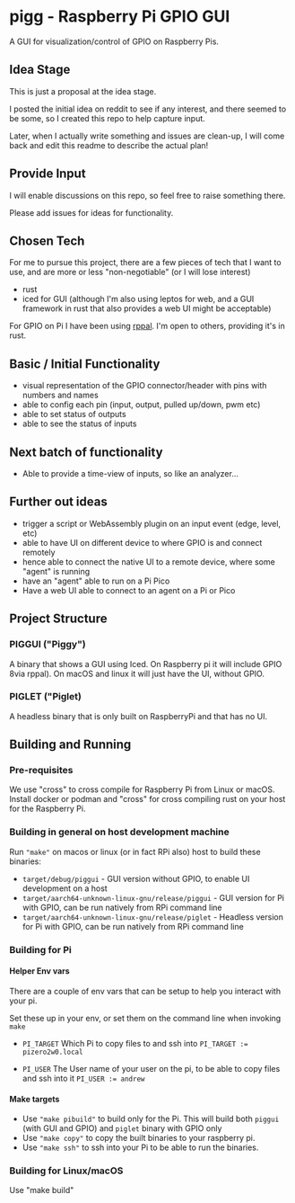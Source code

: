 # pigg - Raspberry Pi GPIO GUI

A GUI for visualization/control of GPIO on Raspberry Pis.

## Idea Stage

This is just a proposal at the idea stage.

I posted the initial idea on reddit to see if any interest, and there seemed to be some, so I created this repo to help capture input.

Later, when I actually write something and issues are clean-up, I will come back and edit this readme to 
describe the actual plan!

## Provide Input

I will enable discussions on this repo, so feel free to raise something there.

Please add issues for ideas for functionality.


## Chosen Tech

For me to pursue this project, there are a few pieces of tech that I want to use, and are more or
less "non-negotiable" (or I will lose interest)

* rust
* iced for GUI (although I'm also using leptos for web, and a GUI framework in rust that also provides a web UI might be acceptable)

For GPIO on Pi I have been using [rppal](https://github.com/golemparts/rppal). 
I'm open to others, providing it's in rust.

## Basic / Initial Functionality

* visual representation of the GPIO connector/header with pins with numbers and names
* able to config each pin (input, output, pulled up/down, pwm etc)
* able to set status of outputs
* able to see the status of inputs

## Next batch of functionality

* Able to provide a time-view of inputs, so like an analyzer...


## Further out ideas

* trigger a script or WebAssembly plugin on an input event (edge, level, etc)
* able to have UI on different device to where GPIO is and connect remotely
* hence able to connect the native UI to a remote device, where some "agent" is running
* have an "agent" able to run on a Pi Pico
* Have a web UI able to connect to an agent on a Pi or Pico

## Project Structure
### PIGGUI ("Piggy")
A binary that shows a GUI using Iced.
On Raspberry pi it will include GPIO 8via rppal).
On macOS and linux it will just have the UI, without GPIO.

### PIGLET ("Piglet)
A headless binary that is only built on RaspberryPi and that has no UI.

## Building and Running
### Pre-requisites
We use "cross" to cross compile for Raspberry Pi from Linux or macOS.
Install docker or podman and "cross" for cross compiling rust on your host for the Raspberry Pi.

### Building in general on host development machine
Run `"make"` on macos or linux (or in fact RPi also) host to build these binaries:
* `target/debug/piggui` - GUI version without GPIO, to enable UI development on a host
* `target/aarch64-unknown-linux-gnu/release/piggui` - GUI version for Pi with GPIO, can be run natively from RPi command line
* `target/aarch64-unknown-linux-gnu/release/piglet` - Headless version for Pi with GPIO, can be run natively from RPi command line

### Building for Pi
#### Helper Env vars
There are a couple of env vars that can be setup to help you interact with your pi.

Set these up in your env, or set them on the command line when invoking `make`

* `PI_TARGET` Which Pi to copy files to and ssh into
`PI_TARGET := pizero2w0.local`
 
* `PI_USER` The User name of your user on the pi, to be able to copy files and ssh into it
`PI_USER := andrew`

#### Make targets
* Use `"make pibuild"` to build only for the Pi. This will build both `piggui` (with GUI and GPIO) and `piglet` binary with GPIO only
* Use `"make copy"` to copy the built binaries to your raspberry pi.
* Use `"make ssh"` to ssh into your Pi to be able to run the binaries.

### Building for Linux/macOS
Use "make build"